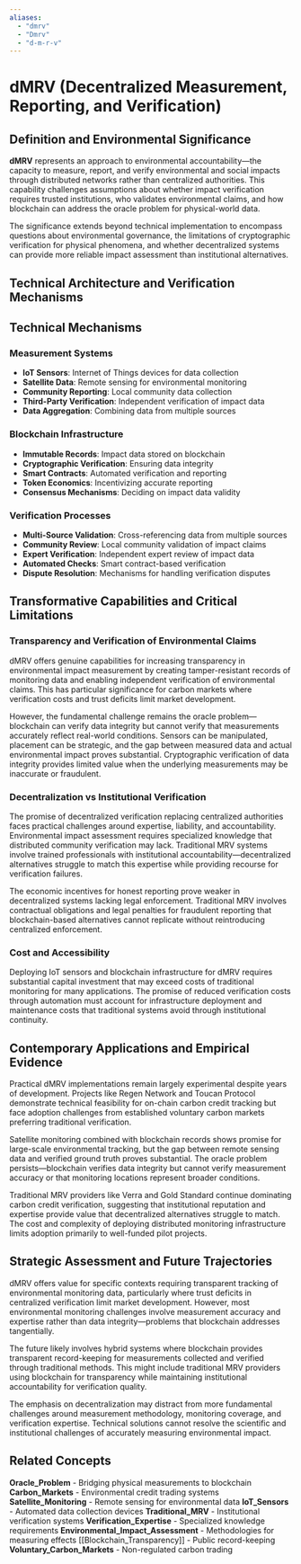 ```yaml
---
aliases:
  - "dmrv"
  - "Dmrv"
  - "d-m-r-v"
---
```


# dMRV (Decentralized Measurement, Reporting, and Verification)

## Definition and Environmental Significance

**dMRV** represents an approach to environmental accountability—the capacity to measure, report, and verify environmental and social impacts through distributed networks rather than centralized authorities. This capability challenges assumptions about whether impact verification requires trusted institutions, who validates environmental claims, and how blockchain can address the oracle problem for physical-world data.

The significance extends beyond technical implementation to encompass questions about environmental governance, the limitations of cryptographic verification for physical phenomena, and whether decentralized systems can provide more reliable impact assessment than institutional alternatives.

## Technical Architecture and Verification Mechanisms

## Technical Mechanisms

### Measurement Systems
- **IoT Sensors**: Internet of Things devices for data collection
- **Satellite Data**: Remote sensing for environmental monitoring
- **Community Reporting**: Local community data collection
- **Third-Party Verification**: Independent verification of impact data
- **Data Aggregation**: Combining data from multiple sources

### Blockchain Infrastructure
- **Immutable Records**: Impact data stored on blockchain
- **Cryptographic Verification**: Ensuring data integrity
- **Smart Contracts**: Automated verification and reporting
- **Token Economics**: Incentivizing accurate reporting
- **Consensus Mechanisms**: Deciding on impact data validity

### Verification Processes
- **Multi-Source Validation**: Cross-referencing data from multiple sources
- **Community Review**: Local community validation of impact claims
- **Expert Verification**: Independent expert review of impact data
- **Automated Checks**: Smart contract-based verification
- **Dispute Resolution**: Mechanisms for handling verification disputes

## Transformative Capabilities and Critical Limitations

### Transparency and Verification of Environmental Claims

dMRV offers genuine capabilities for increasing transparency in environmental impact measurement by creating tamper-resistant records of monitoring data and enabling independent verification of environmental claims. This has particular significance for carbon markets where verification costs and trust deficits limit market development.

However, the fundamental challenge remains the oracle problem—blockchain can verify data integrity but cannot verify that measurements accurately reflect real-world conditions. Sensors can be manipulated, placement can be strategic, and the gap between measured data and actual environmental impact proves substantial. Cryptographic verification of data integrity provides limited value when the underlying measurements may be inaccurate or fraudulent.

### Decentralization vs Institutional Verification

The promise of decentralized verification replacing centralized authorities faces practical challenges around expertise, liability, and accountability. Environmental impact assessment requires specialized knowledge that distributed community verification may lack. Traditional MRV systems involve trained professionals with institutional accountability—decentralized alternatives struggle to match this expertise while providing recourse for verification failures.

The economic incentives for honest reporting prove weaker in decentralized systems lacking legal enforcement. Traditional MRV involves contractual obligations and legal penalties for fraudulent reporting that blockchain-based alternatives cannot replicate without reintroducing centralized enforcement.

### Cost and Accessibility

Deploying IoT sensors and blockchain infrastructure for dMRV requires substantial capital investment that may exceed costs of traditional monitoring for many applications. The promise of reduced verification costs through automation must account for infrastructure deployment and maintenance costs that traditional systems avoid through institutional continuity.

## Contemporary Applications and Empirical Evidence

Practical dMRV implementations remain largely experimental despite years of development. Projects like Regen Network and Toucan Protocol demonstrate technical feasibility for on-chain carbon credit tracking but face adoption challenges from established voluntary carbon markets preferring traditional verification.

Satellite monitoring combined with blockchain records shows promise for large-scale environmental tracking, but the gap between remote sensing data and verified ground truth proves substantial. The oracle problem persists—blockchain verifies data integrity but cannot verify measurement accuracy or that monitoring locations represent broader conditions.

Traditional MRV providers like Verra and Gold Standard continue dominating carbon credit verification, suggesting that institutional reputation and expertise provide value that decentralized alternatives struggle to match. The cost and complexity of deploying distributed monitoring infrastructure limits adoption primarily to well-funded pilot projects.

## Strategic Assessment and Future Trajectories

dMRV offers value for specific contexts requiring transparent tracking of environmental monitoring data, particularly where trust deficits in centralized verification limit market development. However, most environmental monitoring challenges involve measurement accuracy and expertise rather than data integrity—problems that blockchain addresses tangentially.

The future likely involves hybrid systems where blockchain provides transparent record-keeping for measurements collected and verified through traditional methods. This might include traditional MRV providers using blockchain for transparency while maintaining institutional accountability for verification quality.

The emphasis on decentralization may distract from more fundamental challenges around measurement methodology, monitoring coverage, and verification expertise. Technical solutions cannot resolve the scientific and institutional challenges of accurately measuring environmental impact.

## Related Concepts

**Oracle_Problem** - Bridging physical measurements to blockchain
**Carbon_Markets** - Environmental credit trading systems
**Satellite_Monitoring** - Remote sensing for environmental data
**IoT_Sensors** - Automated data collection devices
**Traditional_MRV** - Institutional verification systems
**Verification_Expertise** - Specialized knowledge requirements
**Environmental_Impact_Assessment** - Methodologies for measuring effects
[[Blockchain_Transparency]] - Public record-keeping
**Voluntary_Carbon_Markets** - Non-regulated carbon trading